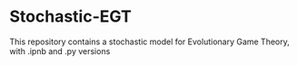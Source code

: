 # Stochastic-EGT

This repository contains a stochastic model for Evolutionary Game Theory, 
with .ipnb and .py versions
